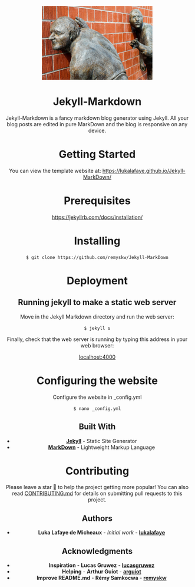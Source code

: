 <div align="center"><img src="img/listener.jpg" alt="Logo" height="200"><h1>Jekyll-Markdown</h1>

Jekyll-Markdown is a fancy markdown blog generator using Jekyll. All your blog posts are edited in pure MarkDown and the blog is responsive on any device.

# Getting Started

You can view the template website at: https://lukalafaye.github.io/Jekyll-MarkDown/

# Prerequisites

https://jekyllrb.com/docs/installation/

# Installing

```
$ git clone https://github.com/remyskw/Jekyll-MarkDown
```

# Deployment

## Running jekyll to make a static web server

Move in the Jekyll Markdown directory and run the web server:

```
$ jekyll s
```

Finally, check that the web server is running by typing this address in your web browser:

[localhost:4000](localhost:4000)

# Configuring the website

Configure the website in _config.yml

```
$ nano _config.yml
```

## Built With

* [**Jekyll**](https://jekyllrb.com/) - Static Site Generator
* [**MarkDown**](https://github.com/adam-p/markdown-here/wiki/Markdown-Cheatsheet) - Lightweight Markup Language

# Contributing

Please leave a star 🌟  to help the project getting more popular!
You can also read [CONTRIBUTING.md](
https://github.com/lukalafaye/Jekyll-MarkDown/blob/master/CONTRIBUTING.md) for details on submitting pull requests to this project.

## Authors

* **Luka Lafaye de Micheaux** - *Initial work* - [**lukalafaye**](https://github.com/lukalafaye)

## Acknowledgments

* **Inspiration** - **Lucas Gruwez** - [**lucasgruwez**](https://github.com/lucasgruwez)
* **Helping**     - **Arthur Guiot** - [**arguiot**](https://github.com/arguiot)
* **Improve README.md**   - **Rémy Samkocwa** - [**remyskw**](https://github.com/remyskw)
